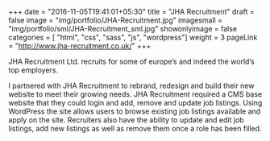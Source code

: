 +++
date = "2016-11-05T19:41:01+05:30"
title = "JHA Recruitment"
draft = false
image = "img/portfolio/JHA-Recruitment.jpg"
imagesmall = "img/portfolio/sml/JHA-Recruitment_sml.jpg"
showonlyimage = false
categories = [ "html", "css", "sass", "js", "wordpress"]
weight = 3
pageLink = "http://www.jha-recruitment.co.uk/"
+++


JHA Recruitment Ltd. recruits for some of europe’s and indeed the world’s top employers.


<!--more-->
I partnered with JHA Recruitment to rebrand, redesign and build their new website to meet their growing needs.
JHA Recruitment required a CMS base website that they could login and add, remove and update job listings. Using WordPress the site allows users to browse existing job listings available and apply on the site. Recruiters also have the ability to update and edit job listings, add new listings as well as remove them once a role has been filled.
